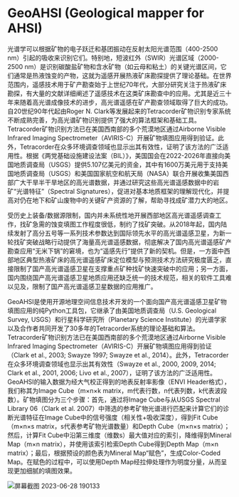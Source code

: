 # GeoAHSI (Geological mapper for AHSI)
光谱学可以根据矿物的电子跃迁和基团振动在反射太阳光谱范围（400-2500 nm）引起的吸收来识别它们。特别地，短波红外（SWIR）光谱区域（2000-2500 nm）是识别碳酸盐矿物和含水矿物（如云母和粘土）的关键光谱区间，它们通常是热液蚀变的产物，这就为遥感开展热液矿床勘探提供了理论基础。在世界范围内，遥感技术用于矿产勘查始于上世纪70年代，大部分研究关注于热液矿床勘探，有大量的文献详细阐述了遥感技术在这类矿床勘查中的应用。尤其是近三十年来随着高光谱成像技术的进步，高光谱遥感在矿产勘查领域取得了巨大的成功。自20世纪90年代起由Roger N. Clark等发展起来的Tetracorder矿物识别专家系统不断成熟完善，为高光谱矿物识别提供了强大的算法框架和基础工具。Tetracorder矿物识别方法已在美国西南部的多个荒漠地区通过Airborne Visible Infrared Imaging Spectrometer（AVIRIS-C）开展矿物填图应用得到验证。此外，Tetracorder在众多环境调查领域也显示出其有效性，证明了该方法的广泛适用性。根据《两党基础设施建设法案（BIL）》，美国国会在2022-2026年直接向美国地质调查局（USGS）提供5.107亿美元的资金，其中有1600万美元用于支持美国地质调查局（USGS）和美国国家航空和航天局（NASA）联合开展收集美国西部广大干旱半干旱地区的高光谱数据，并通过研究这些高光谱遥感数据中的岩矿“光谱特征”（Spectral Signatures），促进对基本地质框架的理解现代化，并提高对仍在地下和矿山废物中的关键矿产资源的了解，帮助寻找成矿潜力大的地区。

受历史上装备/数据源限制，国内并未系统性地开展西部地区高光谱遥感调查工作，找矿急需的蚀变填图工作程度很低，制约了找矿突破。从2018年起，国内陆续发射了高分五号等一系列技术参数达到国际领先水平的高光谱遥感卫星，为新一轮找矿突破战略行动提供了海量高光谱遥感数据，彻底解决了国内高光谱遥感矿产勘查应用“无米下锅”的窘境，也为“遥感先行”提供了新的契机。但是，一方面中西部地区典型热液矿床的高光谱遥感矿床定位模型与预测技术方法研究极度匮乏，直接限制了国产高光谱遥感卫星在支撑重点矿种找矿快速突破中的应用；另一方面，国内围绕国产高光谱遥感卫星地质应用还缺乏统一的技术规范，相关的软件工具难以见及，限制了国产高光谱遥感卫星数据的应用推广。

GeoAHSI是使用开源地理空间信息技术开发的一个面向国产高光谱遥感卫星矿物填图应用的纯Python工具包，它继承了由美国地质调查局（U.S. Geological Survey, USGS）和行星科学研究所（Planetary Science Institute）的光谱学家以及合作者共同开发了30多年的Tetracorder系统的理论基础和算法。Tetracorder矿物识别方法已在美国西南部的多个荒漠地区通过Airborne Visible Infrared Imaging Spectrometer（AVIRIS-C）开展矿物填图应用得到验证（Clark et al., 2003; Swayze 1997; Swayze et al., 2014）。此外，Tetracorder在众多环境调查领域也显示出其有效性（Swayze et al., 2000, 2009, 2014; Clark et al., 2001, 2006; Livo et al., 2007），证明了该方法的广泛适用性。
GeoAHSI的输入数据为经大气校正得到的地表反射率影像（ENVI Header格式），我们称其为Image Cube（m×n×k matrix，m代表行数，n代表列数，k代表波段数）。矿物填图分为三个步骤：首先，通过将Image Cube与从USGS Spectral Library 06（Clark et al. 2007）中筛选的参考矿物光谱进行匹配来计算它们的诊断光谱特征在Image Cube中的信号强度（相关性+吸收深度），得到Fit Cube（m×n×s matrix，s代表参考矿物光谱数量）和Depth Cube（m×n×s matrix）；然后，计算Fit Cube中沿第三维度（维数s）最大值对应的索引，降维得到Mineral Map（m×n matrix），并使用该索引检索Depth Cube得到Depth Map（m×n matrix）；最后，根据预设的颜色表为Mineral Map“赋色”，生成Color-Coded Map。在赋色的过程中，可以使用Depth Map经拉伸处理作为明度分量，从而呈现更加细腻的填图效果。




![屏幕截图 2023-06-28 190133](https://github.com/leecugb/pymica/assets/38849659/2a9aa593-e85f-4d86-8dd1-7ac3eb2671e0)
